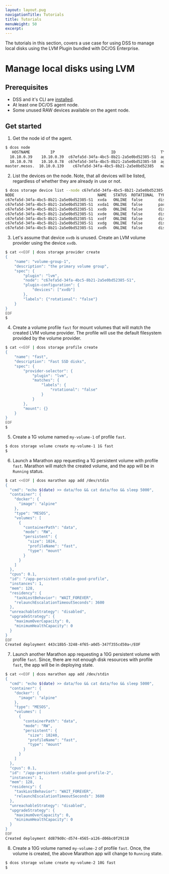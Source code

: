 ```yaml
---
layout: layout.pug
navigationTitle: Tutorials
title: Tutorials
menuWeight: 50
excerpt:
---
```


The tutorials in this section, covers a use case for using DSS to manage local disks using the LVM Plugin bundled with DC/OS Enterprise.

# Manage local disks using LVM

## Prerequisites

- DSS and it's CLI are [installed](../install/).
- At least one DC/OS agent node.
- Some unused RAW devices available on the agent node.

## Get started

1. Get the node id of the agent.

```bash
$ dcos node
   HOSTNAME         IP                         ID                    TYPE               REGION      ZONE
  10.10.0.39    10.10.0.39  c67efa5d-34fa-4bc5-8b21-2a5e0bd52385-S1  agent            us-west-2  us-west-2c
  10.10.0.78    10.10.0.78  c67efa5d-34fa-4bc5-8b21-2a5e0bd52385-S0  agent            us-west-2  us-west-2c
master.mesos.  10.10.0.139    c67efa5d-34fa-4bc5-8b21-2a5e0bd52385   master (leader)  us-west-2  us-west-2c
```

2. List the devices on the node.
Note, that all devices will be listed, regardless of whether they are already in use or not.

```bash
$ dcos storage device list --node c67efa5d-34fa-4bc5-8b21-2a5e0bd52385-S1
NODE                                     NAME   STATUS  ROTATIONAL  TYPE  FSTYPE  MOUNTPOINT
c67efa5d-34fa-4bc5-8b21-2a5e0bd52385-S1  xvda   ONLINE  false       disk  -       -
c67efa5d-34fa-4bc5-8b21-2a5e0bd52385-S1  xvda1  ONLINE  false       part  xfs     /
c67efa5d-34fa-4bc5-8b21-2a5e0bd52385-S1  xvdb   ONLINE  false       disk  ext4    -
c67efa5d-34fa-4bc5-8b21-2a5e0bd52385-S1  xvde   ONLINE  false       disk  xfs     /var/lib/mesos
c67efa5d-34fa-4bc5-8b21-2a5e0bd52385-S1  xvdf   ONLINE  false       disk  xfs     /var/lib/docker
c67efa5d-34fa-4bc5-8b21-2a5e0bd52385-S1  xvdg   ONLINE  false       disk  xfs     /dcos/volume0
c67efa5d-34fa-4bc5-8b21-2a5e0bd52385-S1  xvdh   ONLINE  false       disk  xfs     /var/log
```

3. Let's assume that device `xvdb` is unused.
Create an LVM volume provider using the device `xvdb`.

```bash
$ cat <<EOF | dcos storage provider create
{
    "name": "volume-group-1",
    "description": "the primary volume group",
    "spec": {
        "plugin": "lvm",
        "node": "c67efa5d-34fa-4bc5-8b21-2a5e0bd52385-S1",
        "plugin-configuration": {
            "devices": ["xvdb"]
        },
        "labels": {"rotational": "false"}
    }
}
EOF
$
```

4. Create a volume profile `fast` for mount volumes that will match the created LVM volume provider.
The profile will use the default filesystem provided by the volume provider.

```bash
$ cat <<EOF | dcos storage profile create
{
    "name": "fast",
    "description": "Fast SSD disks",
    "spec": {
        "provider-selector": {
            "plugin": "lvm",
            "matches": {
                "labels": {
                    "rotational": "false"
                }
            }
        },
        "mount": {}
    }
}
EOF
$
```

5. Create a 1G volume named `my-volume-1` of profile `fast`.

```bash
$ dcos storage volume create my-volume-1 1G fast
$
```

6. Launch a Marathon app requesting a 1G persistent volume with profile `fast`.
Marathon will match the created volume, and the app will be in `Running` status.

```bash
$ cat <<EOF | dcos marathon app add /dev/stdin
{
  "cmd": "echo $(date) >> data/foo && cat data/foo && sleep 5000",
  "container": {
    "docker": {
      "image": "alpine"
    },
    "type": "MESOS",
    "volumes": [
      {
        "containerPath": "data",
        "mode": "RW",
        "persistent": {
          "size": 1024,
          "profileName": "fast",
          "type": "mount"
        }
      }
    ]
  },
  "cpus": 0.1,
  "id": "/app-persistent-stable-good-profile",
  "instances": 1,
  "mem": 128,
  "residency": {
    "taskLostBehavior": "WAIT_FOREVER",
    "relaunchEscalationTimeoutSeconds": 3600
  },
  "unreachableStrategy": "disabled",
  "upgradeStrategy": {
    "maximumOverCapacity": 0,
    "minimumHealthCapacity": 0
  }
}
EOF
Created deployment 443c18b5-3248-4f65-a0d5-347f355cd50a</EOF
```

7. Launch another Marathon app requesting a 10G persistent volume with profile `fast`.
Since, there are not enough disk resources with profile `fast`, the app will be in deploying state.

```bash
$ cat <<EOF | dcos marathon app add /dev/stdin
{
  "cmd": "echo $(date) >> data/foo && cat data/foo && sleep 5000",
  "container": {
    "docker": {
      "image": "alpine"
    },
    "type": "MESOS",
    "volumes": [
      {
        "containerPath": "data",
        "mode": "RW",
        "persistent": {
          "size": 10240,
          "profileName": "fast",
          "type": "mount"
        }
      }
    ]
  },
  "cpus": 0.1,
  "id": "/app-persistent-stable-good-profile-2",
  "instances": 1,
  "mem": 128,
  "residency": {
    "taskLostBehavior": "WAIT_FOREVER",
    "relaunchEscalationTimeoutSeconds": 3600
  },
  "unreachableStrategy": "disabled",
  "upgradeStrategy": {
    "maximumOverCapacity": 0,
    "minimumHealthCapacity": 0
  }
}
EOF
Created deployment dd879d0c-d574-4565-a126-d06bc0f29110
```

8. Create a 10G volume named `my-volume-2` of profile `fast`.
Once, the volume is created, the above Marathon app will change to `Running` state.

```bash
$ dcos storage volume create my-volume-2 10G fast
$
```
